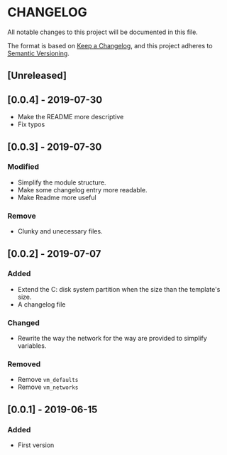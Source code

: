 # CHANGELOG

All notable changes to this project will be documented in this file.

The format is based on [Keep a Changelog](https://keepachangelog.com/en/1.0.0/),
and this project adheres to [Semantic Versioning](https://semver.org/spec/v2.0.0.html).

## [Unreleased]

## [0.0.4] - 2019-07-30

- Make the README more descriptive
- Fix typos

## [0.0.3] - 2019-07-30

### Modified

- Simplify the module structure.
- Make some changelog entry more readable.
- Make Readme more useful

### Remove

- Clunky and unecessary files.

## [0.0.2] - 2019-07-07

### Added

- Extend the C: disk system partition when the size than the template's size.
- A changelog file

### Changed

- Rewrite the way the network for the way are provided to simplify variables.

### Removed

- Remove `vm_defaults`
- Remove `vm_networks`

## [0.0.1] - 2019-06-15

### Added

- First version
